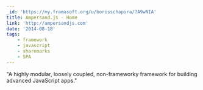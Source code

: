 ```yaml
---
_id: 'https://my.framasoft.org/u/borisschapira/?A9wNIA'
title: Ampersand.js - Home
link: 'http://ampersandjs.com'
date: '2014-08-18'
tags:
    - framework
    - javascript
    - sharemarks
    - SPA
---
```


<div class="markdown"><p>&quot;A highly modular, loosely coupled, non-frameworky framework for building advanced JavaScript apps.&quot;
</p></div>
